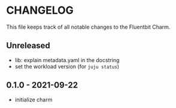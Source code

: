 # CHANGELOG

This file keeps track of all notable changes to the Fluentbit Charm.

## Unreleased

- lib: explain metadata.yaml in the docstring
- set the workload version (for `juju status`)

## 0.1.0 - 2021-09-22

- initialize charm
